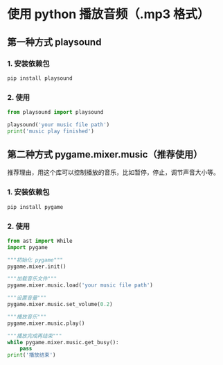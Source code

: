 # 使用 python 播放音频（.mp3 格式）


## 第一种方式 playsound

### 1. 安装依赖包

```bash
pip install playsound
```

### 2. 使用

```python
from playsound import playsound

playsound('your music file path')
print('music play finished')

```

## 第二种方式 pygame.mixer.music（推荐使用）

推荐理由，用这个库可以控制播放的音乐，比如暂停，停止，调节声音大小等。

### 1. 安装依赖包

```bash
pip install pygame
```

### 2. 使用

```python
from ast import While
import pygame

"""初始化 pygame"""
pygame.mixer.init()

"""加载音乐文件"""
pygame.mixer.music.load('your music file path')

"""设置音量"""
pygame.mixer.music.set_volume(0.2)

"""播放音乐"""
pygame.mixer.music.play()

"""播放完成再结束"""
while pygame.mixer.music.get_busy():
    pass
print('播放结束')

```
